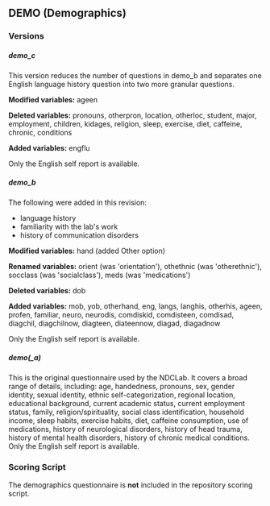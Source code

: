 ## DEMO (Demographics)

### Versions
##### demo_c
This version reduces the number of questions in demo_b and separates one English language history question into two more granular questions.

**Modified variables:** ageen

**Deleted variables:** pronouns, otherpron, location, otherloc, student, major, employment, children, kidages, religion, sleep, exercise, diet, caffeine, chronic, conditions

**Added variables:** engflu

Only the English self report is available.

##### demo_b
The following were added in this revision:
- language history
- familiarity with the lab's work
- history of communication disorders

**Modified variables:** hand (added Other option)

**Renamed variables:** orient (was 'orientation'), othethnic (was 'otherethnic'), socclass (was 'socialclass'), meds (was 'medications')

**Deleted variables:** dob

**Added variables:** mob, yob, otherhand, eng, langs, langhis, otherhis, ageen, profen, familiar, neuro, neurodis, comdiskid, comdisteen, comdisad, diagchil, diagchilnow, diagteen, diateennow, diagad, diagadnow

Only the English self report is available.


##### demo(_a)
This is the original questionnaire used by the NDCLab.  It covers a broad range of details, including: age, handedness, pronouns, sex, gender identity, sexual identity, ethnic self-categorization, regional location, educational background, current academic status, current employment status, family, religion/spirituality, social class identification, household income, sleep habits, exercise habits, diet, caffeine consumption, use of medications, history of neurological disorders, history of head trauma, history of mental health disorders, history of chronic medical conditions. Only the English self report is available.


### Scoring Script
The demographics questionnaire is **not** included in the repository scoring script.
